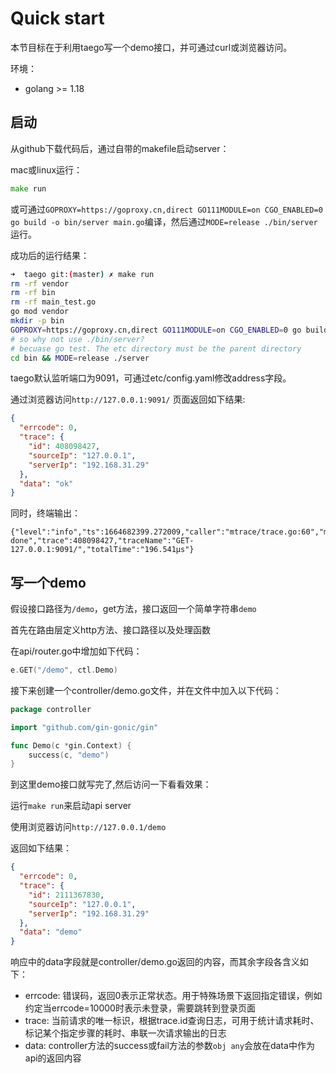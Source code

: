 # Quick start

本节目标在于利用taego写一个demo接口，并可通过curl或浏览器访问。

环境：

* golang >= 1.18

## 启动

从github下载代码后，通过自带的makefile启动server：

mac或linux运行：

```go
make run
```

或可通过`GOPROXY=https://goproxy.cn,direct GO111MODULE=on CGO_ENABLED=0 go build -o bin/server main.go`编译，然后通过`MODE=release ./bin/server`运行。

成功后的运行结果：

```bash
➜  taego git:(master) ✗ make run
rm -rf vendor
rm -rf bin
rm -rf main_test.go
go mod vendor
mkdir -p bin
GOPROXY=https://goproxy.cn,direct GO111MODULE=on CGO_ENABLED=0 go build -o bin/server main.go
# so why not use ./bin/server?
# becuase go test. The etc directory must be the parent directory
cd bin && MODE=release ./server
```

taego默认监听端口为9091，可通过etc/config.yaml修改address字段。

通过浏览器访问`http://127.0.0.1:9091/` 页面返回如下结果:

```json
{
  "errcode": 0,
  "trace": {
    "id": 408098427,
    "sourceIp": "127.0.0.1",
    "serverIp": "192.168.31.29"
  },
  "data": "ok"
}
```

同时，终端输出：

```
{"level":"info","ts":1664682399.272009,"caller":"mtrace/trace.go:60","msg":"step done","trace":408098427,"traceName":"GET-127.0.0.1:9091/","totalTime":"196.541µs"}
```

## 写一个demo

假设接口路径为`/demo`，get方法，接口返回一个简单字符串`demo`

首先在路由层定义http方法、接口路径以及处理函数

在api/router.go中增加如下代码：

```go
e.GET("/demo", ctl.Demo)
```

接下来创建一个controller/demo.go文件，并在文件中加入以下代码：

```go
package controller

import "github.com/gin-gonic/gin"

func Demo(c *gin.Context) {
	success(c, "demo")
}
```

到这里demo接口就写完了,然后访问一下看看效果：

运行`make run`来启动api server

使用浏览器访问`http://127.0.0.1/demo`

返回如下结果：

```json
{
  "errcode": 0,
  "trace": {
    "id": 2111367830,
    "sourceIp": "127.0.0.1",
    "serverIp": "192.168.31.29"
  },
  "data": "demo"
}
```

响应中的data字段就是controller/demo.go返回的内容，而其余字段各含义如下：

* errcode: 错误码，返回0表示正常状态。用于特殊场景下返回指定错误，例如约定当errcode=10000时表示未登录，需要跳转到登录页面
* trace: 当前请求的唯一标识，根据trace.id查询日志，可用于统计请求耗时、标记某个指定步骤的耗时、串联一次请求输出的日志
* data: controller方法的success或fail方法的参数```obj any```会放在data中作为api的返回内容




